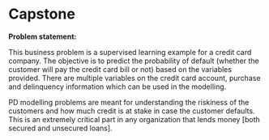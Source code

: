 # Capstone

**Problem statement:**

This business problem is a supervised learning example for a credit card company. The objective is to predict the probability of default (whether the customer will pay the credit card bill or not) based on the variables provided. There are multiple variables on the credit card account, purchase and delinquency information which can be used in the modelling.

PD modelling problems are meant for understanding the riskiness of the customers and how much credit is at stake in case the customer defaults. This is an extremely critical part in any organization that lends money [both secured and unsecured loans].
